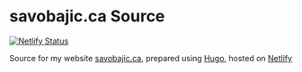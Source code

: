# savobajic.ca Source
[![Netlify Status](https://api.netlify.com/api/v1/badges/48396084-8105-4857-b1bc-8cf22a67c94f/deploy-status)](https://app.netlify.com/sites/savobajic/deploys)

Source for my website [savobajic.ca](https://savobajic.ca/), prepared using [Hugo](https://gohugo.io/), hosted on [Netlify](https://www.netlify.com/)
